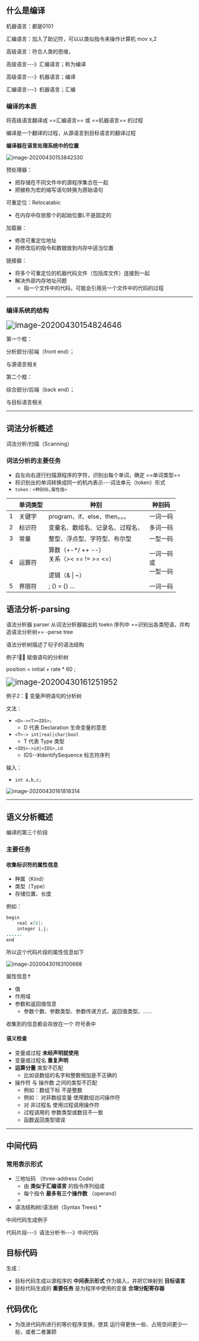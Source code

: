 ## 什么是编译

机器语言：都是0101

汇编语言：加入了助记符，可以以类似指令来操作计算机 mov x,2

高级语言：符合人类的思维，

高级语言---》汇编语言；称为编译

高级语言---》机器语言；编译

汇编语言---》机器语言；汇编

### 编译的本质

将高级语言翻译成 ==汇编语言== 或 ==机器语言== 的过程

编译是一个翻译的过程，从源语言到目标语言的翻译过程

**编译器在语言处理系统中的位置**

 ![image-20200430153842330](1.概述.assets/image-20200430153842330.png)



预处理器：

* 把存储在不同文件中的源程序集合在一起
* 把被称为宏的缩写语句转换为原始语句

可重定位：Relocatabic

* 在内存中存放那个的起始位置L不是固定的

加载器：

* 修改可重定位地址
* 将修改后的指令和数据放到内存中适当位置

链接器：

* 将多个可重定位的机器代码文件（包括库文件）连接到一起
* 解决外部内存地址问题
  * 指一个文件中的代码，可能会引用另一个文件中的代码的过程



---

### 编译系统的结构



<img src="1.概述.assets/image-20200430154824646.png" alt="image-20200430154824646" style="zoom:150%;" />

第一个框：

分析部分/前端（front end）；

与源语言相关

第二个框：

综合部分/后端（back end）；

与目标语言相关



---

## 词法分析概述

词法分析/扫描（Scanning）

### 词法分析的主要任务

* 自左向右逐行扫描源程序的字符，识别出每个单词，确定 ==单词类型==
* 将识别出的单词转换成同一的机内表示---词法单元（token）形式
* `token：<种别码,属性值>`

|      | 单词类型 | 种别                                                         | 种别码                           |
| ---- | -------- | ------------------------------------------------------------ | -------------------------------- |
| 1    | 关键字   | program、if、else、then。。。                                | 一词一码                         |
| 2    | 标识符   | 变量名、数组名、记录名、过程名、                             | 多词一码                         |
| 3    | 常量     | 整型、浮点型、字符型、布尔型                                 | 一型一码                         |
| 4    | 运算符   | 算数（+-*/ ++  --）<br />关系（>< == != >= <=）<br /><br />逻辑（& \| ~） | 一词一码<br /> 或 <br />一型一码 |
| 5    | 界限符   | ; () = {} …                                                  | 一词一码                         |





## 语法分析-parsing

语法分析器 parser 从词法分析器输出的 toekn 序列中 ==识别出各类短语，并构造语法分析树== -perse tree

语法分析树描述了句子的语法结构

例子1💛💛 赋值语句的分析树



position = initial + rate \* 60 ;

<img src="1.概述.assets/image-20200430161251952.png" alt="image-20200430161251952" style="zoom:150%;" />



例子2：💛 变量声明语句的分析树

文法：

* `<D>-><T><IDS>;`
  * D 代表 Declaration 生命变量的意思
* `<T>-> int|real|char|bool`
  * T 代表 Type 类型
* `<IDS>->id|<IDS>,id`
  * IDS--》IdentifySequence 标志符序列

输入：

* `int a,b,c;`

![image-20200430161818314](1.概述.assets/image-20200430161818314.png)



---



## 语义分析概述

编译的第三个阶段

### 主要任务

#### 收集标识符的属性信息

* 种属（Kind）
* 类型（Type）
* 存储位置、长度

例如：

```java
begin
    real x[8];
	integer i,j;
......
end
```

所以这个代码片段的属性信息如下

![image-20200430163100668](1.概述.assets/image-20200430163100668.png)



属性信息↑

* 值
* 作用域
* 参数和返回值信息
  * 参数个数、参数类型、参数传递方式、返回值类型、……

收集到的信息都会存放在一个 符号表中

#### 语义检查

* 变量或过程 **未经声明就使用**
* 变量或过程名 **重复声明**
* **运算分量** 类型不匹配
  * 比如说数组的名字和整数相加是不正确的
* 操作符 与 操作数 之间的类型不匹配
  * 例如：数组下标 不是整数
  * 例如： 对非数组变量 使用数组访问操作符
  * 对 非过程名 使用过程调用操作符
  * 过程调用的 参数类型或数目不一致
  * 函数返回类型错误

---

## 中间代码

### 常用表示形式

* 三地址码 （three-address Code)
  * 由 **类似于汇编语言** 的指令序列组成
  * 每个指令 **最多有三个操作数** （operand）
  * 
* 语法结构树/语法树（Syntax Trees)
  * 

中间代码生成例子

代码片段---》语法分析书---》中间代码



## 目标代码

生成：

* 目标代码生成以源程序的 **中间表示形式** 作为输入，并把它映射到 **目标语言**
* 目标代码生成的 **重要任务** 是为程序中使用的变量 **合理分配寄存器**



## 代码优化

* 为改进代码所进行的等价程序变换，使其 运行得更快一些、占用空间更少一些，或者二者兼顾



















































































































































